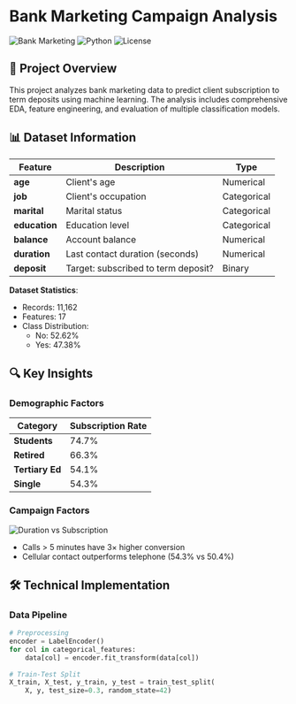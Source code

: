 # Bank Marketing Campaign Analysis

![Bank Marketing](https://img.shields.io/badge/domain-banking%20marketing-blue)
![Python](https://img.shields.io/badge/python-3.8%2B-blue)
![License](https://img.shields.io/badge/license-MIT-green)

## 📌 Project Overview

This project analyzes bank marketing data to predict client subscription to term deposits using machine learning. The analysis includes comprehensive EDA, feature engineering, and evaluation of multiple classification models.

## 📊 Dataset Information

| Feature          | Description                          | Type       |
|------------------|--------------------------------------|------------|
| **age**          | Client's age                         | Numerical  |
| **job**          | Client's occupation                  | Categorical|
| **marital**      | Marital status                       | Categorical|
| **education**    | Education level                      | Categorical|
| **balance**      | Account balance                      | Numerical  |
| **duration**     | Last contact duration (seconds)      | Numerical  |
| **deposit**      | Target: subscribed to term deposit?  | Binary     |

**Dataset Statistics**:
- Records: 11,162
- Features: 17
- Class Distribution:
  - No: 52.62%
  - Yes: 47.38%

## 🔍 Key Insights

### Demographic Factors
| Category        | Subscription Rate |
|----------------|-------------------|
| **Students**    | 74.7%             |
| **Retired**     | 66.3%             |
| **Tertiary Ed** | 54.1%             |
| **Single**      | 54.3%             |

### Campaign Factors
![Duration vs Subscription](duration_boxplot.png)

- Calls > 5 minutes have 3× higher conversion
- Cellular contact outperforms telephone (54.3% vs 50.4%)

## 🛠️ Technical Implementation

### Data Pipeline
```python
# Preprocessing
encoder = LabelEncoder()
for col in categorical_features:
    data[col] = encoder.fit_transform(data[col])
    
# Train-Test Split
X_train, X_test, y_train, y_test = train_test_split(
    X, y, test_size=0.3, random_state=42)
